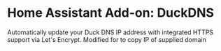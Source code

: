 # Home Assistant Add-on: DuckDNS

Automatically update your Duck DNS IP address with integrated HTTPS support via Let's Encrypt.
Modified for to copy IP of supplied domain
